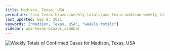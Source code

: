 ```yaml
---
title: Madison, Texas, USA
permalink: /usa-texas-brazos/weekly_totals/usa-texas-madison-weekly_totals.html
last_updated: Sep 8, 2021
keywords: ["Madison, Texas, USA", "weekly totals"]
sidebar: usa-texas-brazos_sidebar
---
```


![Weekly Totals of Confirmed Cases for Madison, Texas, USA](/covid_tracker/images/graphs/usa-texas-madison-weekly_totals_graph.png)
